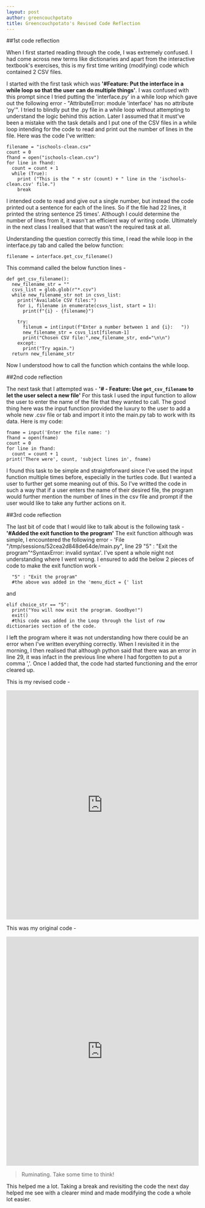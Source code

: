 ```yaml
---
layout: post
author: greencouchpotato
title: Greencouchpotato's Revised Code Reflection
---
```


##1st code reflection

When I first started reading through the code, I was extremely confused. I had come across new terms like dictionaries and apart from the interactive textbook's exercises, this is my first time writing (modifying) code which contained 2 CSV files.

I started with the first task which was **'#Feature: Put the interface in a while loop so that the user can do multiple things'**. I was confused with this prompt since I tried putting the 'interface.py' in a while loop which gave out the following error - "AttributeError: module 'interface' has no attribute 'py'". I tried to blindly put the .py file in a while loop without attempting to understand the logic behind this action. Later I assumed that it must've been a mistake with the task details and I put one of the CSV files in a while loop intending for the code to read and print out the number of lines in the file. Here was the code I've written:
```
filename = "ischools-clean.csv"
count = 0
fhand = open("ischools-clean.csv")
for line in fhand: 
  count = count + 1
  while (True):
    print ("This is the " + str (count) + " line in the 'ischools-clean.csv' file.")
    break
```
I intended  code to read and give out a single number, but instead the code printed out a sentence for each of the lines. So if the file had 22 lines, it printed the string sentence 25 times'. Although I could determine the number of lines from it, it wasn't an efficient way of writing code. Ultimately in the next class I realised that that wasn't the required task at all.

Understanding the question correctly this time, I read the while loop in the interface.py tab and called the below function:
```
filename = interface.get_csv_filename()
```

This command called the below function lines - 
```
def get_csv_filename():
  new_filename_str = ""
  csvs_list = glob.glob(r"*.csv")
  while new_filename_str not in csvs_list:
    print("Available CSV files:")
    for i, filename in enumerate(csvs_list, start = 1):
      print(f"{i} - {filename}")

    try:
      filenum = int(input(f"Enter a number between 1 and {i}:   "))
      new_filename_str = csvs_list[filenum-1]
      print("Chosen CSV file:",new_filename_str, end="\n\n")
    except:
      print("Try again.")
  return new_filename_str
  ```
  Now I understood how to call the function which contains the while loop.
  
##2nd code reflection
  
The next task that I attempted was -  **'# - Feature: Use `get_csv_filename` to let the user select a new file'**
For this task I used the input function to allow the user to enter the name of the file that they wanted to call. The good thing here was the input function provided the luxury to the user to add a whole new .csv file or tab and import it into the main.py tab to work with its data. Here is my code:
```
fname = input('Enter the file name: ')
fhand = open(fname)
count = 0
for line in fhand:
  count = count + 1
print('There were', count, 'subject lines in', fname)
```
I found this task to be simple and straightforward since I've used the input function multiple times before, especially in the turtles code. But I wanted a user to further get some meaning out of this. So I've writted the code in such a way that if a user enters the name of their desired file, the program would further mention the number of lines in the csv file and prompt if the user would like to take any further actions on it.

##3rd code reflection

The last bit of code that I would like to talk about is the following task - **'#Added the exit function to the program'**
The exit function although was simple, I encountered the following error - 'File "/tmp/sessions/52cea2d848de64de/main.py", line 29 "5" : "Exit the program"^SyntaxError: invalid syntax'. I've spent a whole night not understanding where I went wrong. I ensured to add the below 2 pieces of code to make the exit function work - 

```
  "5" : "Exit the program" 
  #the above was added in the 'menu_dict = {' list
```

and

```
elif choice_str == "5":
  print("You will now exit the program. Goodbye!")
  exit()
  #this code was added in the Loop through the list of row dictionaries section of the code.
```

I left the program where it was not understanding how there could be an error when I've written everything correctly. When I revisited it in the morning, I then realised that although python said that there was an error in line 29, it was infact in the previous line where I had forgotten to put a comma ','.
Once I added that, the code had started functioning and the error cleared up.

This is my revised code -
<iframe src="https://trinket.io/embed/python3/10e0c26f45" width="100%" height="600" frameborder="0" marginwidth="0" marginheight="0" allowfullscreen></iframe>

This was my original code - 
<iframe src="https://trinket.io/embed/python3/56cc977710" width="100%" height="600" frameborder="0" marginwidth="0" marginheight="0" allowfullscreen></iframe>

>Ruminating. Take some time to think! 

This helped me a lot. Taking a break and revisiting the code the next day helped me see with a clearer mind and made modifying the code a whole lot easier.
